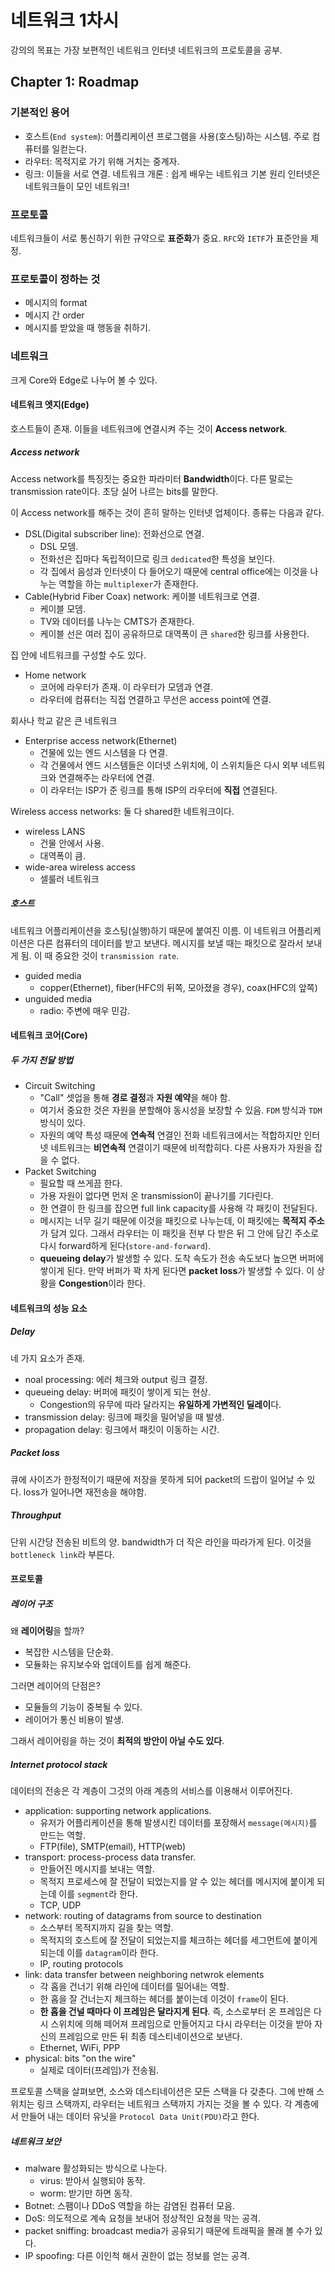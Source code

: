 # 네트워크 1차시

강의의 목표는 가장 보편적인 네트워크 인터넷 네트워크의 프로토콜을 공부.

## Chapter 1: Roadmap

### 기본적인 용어
- 호스트(`End system`): 어플리케이션 프로그램을 사용(호스팅)하는 시스템. 주로 컴퓨터를 일컫는다.
- 라우터: 목적지로 가기 위해 거치는 중계자.
- 링크: 이들을 서로 연결.
네트워크 개론 : 쉽게 배우는 네트워크 기본 원리
인터넷은 네트워크들이 모인 네트워크!

### 프로토콜
네트워크들이 서로 통신하기 위한 규약으로 **표준화**가 중요. `RFC`와 `IETF`가 표준안을 제정.

### 프로토콜이 정하는 것
- 메시지의 format
- 메시지 간 order
- 메시지를 받았을 때 행동을 취하기.

### 네트워크
크게 Core와 Edge로 나누어 볼 수 있다.

#### 네트워크 엣지(Edge)
호스트들이 존재. 이들을 네트워크에 연결시켜 주는 것이 **Access network**.

##### Access network
Access network를 특징짓는 중요한 파라미터 **Bandwidth**이다. 다른 말로는 transmission rate이다. 초당 실어 나르는 bits를 말한다.

이 Access network를 해주는 것이 흔히 말하는 인터넷 업체이다. 종류는 다음과 같다.
- DSL(Digital subscriber line): 전화선으로 연결.
  - DSL 모뎀.
  - 전화선은 집마다 독립적이므로 링크 `dedicated`한 특성을 보인다.
  - 각 집에서 음성과 인터넷이 다 들어오기 때문에 central office에는 이것을 나누는 역할을 하는 `multiplexer`가 존재한다.
- Cable(Hybrid Fiber Coax) network: 케이블 네트워크로 연결.
  - 케이블 모뎀.
  - TV와 데이터를 나누는 CMTS가 존재한다.
  - 케이블 선은 여러 집이 공유하므로 대역폭이 큰 `shared`한 링크를 사용한다.

집 안에 네트워크를 구성할 수도 있다.
- Home network
  - 코어에 라우터가 존재. 이 라우터가 모뎀과 연결.
  - 라우터에 컴퓨터는 직접 연결하고 무선은 access point에 연결.

회사나 학교 같은 큰 네트워크
- Enterprise access network(Ethernet)
  - 건물에 있는 엔드 시스템을 다 연결.
  - 각 건물에서 엔드 시스템들은 이더넷 스위치에, 이 스위치들은 다시 외부 네트워크와 연결해주는 라우터에 연결.
  - 이 라우터는 ISP가 준 링크를 통해 ISP의 라우터에 **직접** 연결된다.

Wireless access networks: 둘 다 shared한 네트워크이다.
- wireless LANS
  - 건물 안에서 사용.
  - 대역폭이 큼.
- wide-area wireless access
  - 셀룰러 네트워크

##### 호스트
네트워크 어플리케이션을 호스팅(실행)하기 때문에 붙여진 이름. 이 네트워크 어플리케이션은 다른 컴퓨터의 데이터를 받고 보낸다. 메시지를 보낼 때는 패킷으로 잘라서 보내게 됨. 이 때 중요한 것이 `transmission rate`.

- guided media
  - copper(Ethernet), fiber(HFC의 뒤쪽, 모아졌을 경우), coax(HFC의 앞쪽)
- unguided media
  - radio: 주변에 매우 민감.

#### 네트워크 코어(Core)

##### 두 가지 전달 방법
- Circuit Switching
  - "Call" 셋업을 통해 **경로 결정**과 **자원 예약**을 해야 함.
  - 여기서 중요한 것은 자원을 분할해야 동시성을 보장할 수 있음. `FDM` 방식과 `TDM`방식이 있다.
  - 자원의 예약 특성 때문에 **연속적** 연결인 전화 네트워크에서는 적합하지만 인터넷 네트워크는 **비연속적** 연결이기 때문에 비적합히다. 다른 사용자가 자원을 잡을 수 없다.
- Packet Switching
  - 필요할 때 쓰게끔 한다.
  - 가용 자원이 없다면 먼저 온 transmission이 끝나기를 기다린다.
  - 한 연결이 한 링크를 잡으면 full link capacity를 사용해 각 패킷이 전달된다.
  - 메시지는 너무 길기 때문에 이것을 패킷으로 나누는데, 이 패킷에는 **목적지 주소**가 담겨 있다. 그래서 라우터는 이 패킷을 전부 다 받은 뒤 그 안에 담긴 주소로 다시 forward하게 된다(`store-and-forward`).
  - **queueing delay**가 발생할 수 있다. 도착 속도가 전송 속도보다 높으면 버퍼에 쌓이게 된다. 만약 버퍼가 꽉 차게 된다면 **packet loss**가 발생할 수 있다. 이 상황을 **Congestion**이라 한다.


#### 네트워크의 성능 요소

##### Delay
네 가지 요소가 존재.
- noal processing: 에러 체크와 output 링크 결정.
- queueing delay: 버퍼에 패킷이 쌓이게 되는 현상.
  - Congestion의 유무에 따라 달라지는 **유일하게 가변적인 딜레이**다.
- transmission delay: 링크에 패킷을 밀어넣을 때 발생.
- propagation delay: 링크에서 패킷이 이동하는 시간.

##### Packet loss
큐에 사이즈가 한정적이기 때문에 저장을 못하게 되어 packet의 드랍이 일어날 수 있다. loss가 일어나면 재전송을 해야함.

##### Throughput
단위 시간당 전송된 비트의 양. bandwidth가 더 작은 라인을 따라가게 된다. 이것을 `bottleneck link`라 부른다.

#### 프로토콜

##### 레이어 구조
왜 **레이어링**을 할까?
- 복잡한 시스템을 단순화.
- 모듈화는 유지보수와 업데이트를 쉽게 해준다.

그러면 레이어의 단점은?
- 모듈들의 기능이 중복될 수 있다.
- 레이어가 통신 비용이 발생.

그래서 레이어링을 하는 것이 **최적의 방안이 아닐 수도 있다**.

##### Internet protocol stack
데이터의 전송은 각 계층이 그것의 아래 계층의 서비스를 이용해서 이루어진다.
- application: supporting network applications. 
  - 유저가 어플리케이션을 통해 발생시킨 데이터를 포장해서 `message(메시지)`를 만드는 역할.
  - FTP(file), SMTP(email), HTTP(web)
- transport: process-process data transfer.
  - 만들어진 메시지를 보내는 역할.
  - 목적지 프로세스에 잘 전달이 되었는지를 알 수 있는 헤더를 메시지에 붙이게 되는데 이를 `segment`라 한다.
  - TCP, UDP
- network: routing of datagrams from source to destination
  - 소스부터 목적지까지 길을 찾는 역할.
  - 목적지의 호스트에 잘 전달이 되었는지를 체크하는 헤더를 세그먼트에 붙이게 되는데 이를 `datagram`이라 한다.
  - IP, routing protocols
- link: data transfer between neighboring netwrok elements
  - 각 홉을 건너기 위해 라인에 데이터를 밀어내는 역할.
  - 한 홉을 잘 건너는지 체크하는 헤더를 붙이는데 이것이 `frame`이 된다.
  - **한 홉을 건널 때마다 이 프레임은 달라지게 된다**. 즉, 소스로부터 온 프레임은 다시 스위치에 의해 떼어져 프레임으로 만들어지고 다시 라우터는 이것을 받아 자신의 프레임으로 만든 뒤 최종 데스티네이션으로 보낸다.
  - Ethernet, WiFi, PPP
- physical: bits "on the wire"
  - 실제로 데이터(프레임)가 전송됨.

프로토콜 스택을 살펴보면, 소스와 데스티네이션은 모든 스택을 다 갖춘다. 그에 반해 스위치는 링크 스택까지, 라우터는 네트워크 스택까지 가지는 것을 볼 수 있다. 각 계층에서 만들어 내는 데이터 유닛을 `Protocol Data Unit(PDU)`라고 한다.

##### 네트워크 보안
- malware
활성화되는 방식으로 나눈다.
  - virus: 받아서 실행되야 동작.
  - worm: 받기만 하면 동작.
- Botnet: 스팸이나 DDoS 역할을 하는 감염된 컴퓨터 모음.
- DoS: 의도적으로 계속 요청을 보내어 정상적인 요청을 막는 공격.
- packet sniffing: broadcast media가 공유되기 때문에 트래픽을 몰래 볼 수가 있다.
- IP spoofing: 다른 이인척 해서 권한이 없는 정보를 얻는 공격.